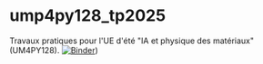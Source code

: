 # ump4py128_tp2025

Travaux pratiques pour l'UE d'été "IA et physique des matériaux" (UM4PY128). 
[![Binder](https://mybinder.org/badge_logo.svg)](https://mybinder.org/v2/gh/vtgk/ue_ml_perso/main))
